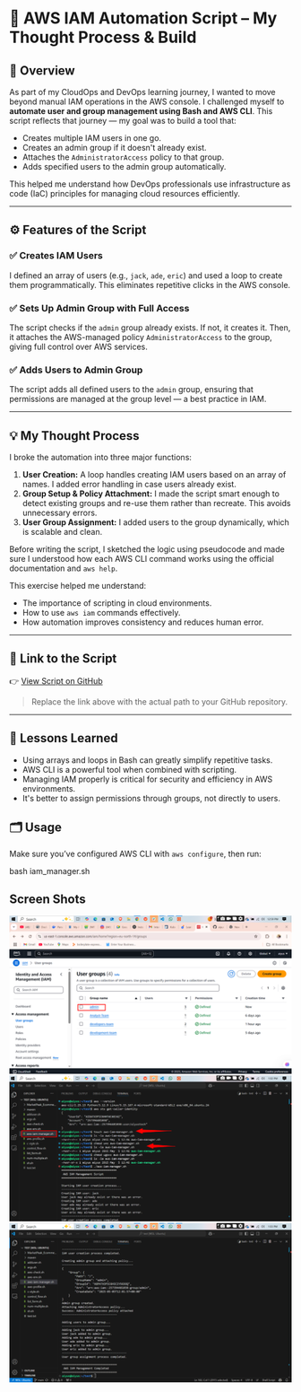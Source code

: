 # 🔐 AWS IAM Automation Script – My Thought Process & Build

## 🧾 Overview

As part of my CloudOps and DevOps learning journey, I wanted to move beyond manual IAM operations in the AWS console. I challenged myself to **automate user and group management using Bash and AWS CLI**. This script reflects that journey — my goal was to build a tool that:

- Creates multiple IAM users in one go.
- Creates an admin group if it doesn't already exist.
- Attaches the `AdministratorAccess` policy to that group.
- Adds specified users to the admin group automatically.

This helped me understand how DevOps professionals use infrastructure as code (IaC) principles for managing cloud resources efficiently.

---

## ⚙️ Features of the Script

### ✅ Creates IAM Users
I defined an array of users (e.g., `jack`, `ade`, `eric`) and used a loop to create them programmatically. This eliminates repetitive clicks in the AWS console.

### ✅ Sets Up Admin Group with Full Access
The script checks if the `admin` group already exists. If not, it creates it. Then, it attaches the AWS-managed policy `AdministratorAccess` to the group, giving full control over AWS services.

### ✅ Adds Users to Admin Group
The script adds all defined users to the `admin` group, ensuring that permissions are managed at the group level — a best practice in IAM.

---

## 💡 My Thought Process

I broke the automation into three major functions:

1. **User Creation:** A loop handles creating IAM users based on an array of names. I added error handling in case users already exist.
2. **Group Setup & Policy Attachment:** I made the script smart enough to detect existing groups and re-use them rather than recreate. This avoids unnecessary errors.
3. **User Group Assignment:** I added users to the group dynamically, which is scalable and clean.

Before writing the script, I sketched the logic using pseudocode and made sure I understood how each AWS CLI command works using the official documentation and `aws help`.

This exercise helped me understand:
- The importance of scripting in cloud environments.
- How to use `aws iam` commands effectively.
- How automation improves consistency and reduces human error.

---

## 🔗 Link to the Script

👉 [View Script on GitHub](./aws-iam-manager.sh)

> Replace the link above with the actual path to your GitHub repository.

---

## 🧠 Lessons Learned

- Using arrays and loops in Bash can greatly simplify repetitive tasks.
- AWS CLI is a powerful tool when combined with scripting.
- Managing IAM properly is critical for security and efficiency in AWS environments.
- It's better to assign permissions through groups, not directly to users.



## 🗂️ Usage

Make sure you’ve configured AWS CLI with `aws configure`, then run:


bash iam_manager.sh

## Screen Shots
![alt text](img/iam.png) 
![alt text](img/iam1.png) 
![alt text](img/iam2.png) 
